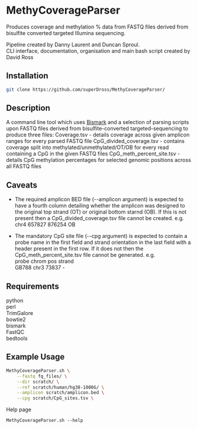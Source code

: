 # MethyCoverageParser
Produces coverage and methylation % data from FASTQ files derived from bisulfite converted targeted Illumina sequencing.

Pipeline created by Danny Laurent and Duncan Sproul. <br />
CLI interface, documentation, organisation and main bash script created by David Ross

## Installation
```bash
git clone https://github.com/superDross/MethyCoverageParser/
```

## Description
A command line tool which uses [Bismark](https://www.bioinformatics.babraham.ac.uk/projects/bismark/) and a selection of parsing scripts upon FASTQ files derived from bisulfite-converted targeted-sequencing to produce three files:
Coverage.tsv - details coverage across given amplicon ranges for every parsed FASTQ file 
CpG_divided_coverage.tsv - contains coverage split into methylated/unmethylated/OT/OB for every read containing a CpG in the given FASTQ files 
CpG_meth_percent_site.tsv - details CpG methylation percentages for selected genomic positions across all FASTQ files 

## Caveats
- The required amplicon BED file (--amplicon argument) is expected to have a fourth column detailing whether the amplicon was designed to the original top strand (OT) or original bottom starnd (OB). If this is not present then a CpG_divided_coverage.tsv file cannot be created. e.g. <br />
       chr4 657827  876254  OB

- The mandatory CpG site file (--cpg argument) is expected to contain a probe name in the first field and strand orientation in the last field with a header present in the first row. If it does not then the CpG_meth_percent_site.tsv file cannot be generated. e.g. <br />
        probe chrom pos strand <br />
        GB788 chr3  73837 -

## Requirements
python <br />
perl <br />
TrimGalore <br />
bowtie2 <br />
bismark <br />
FastQC <br />
bedtools

## Example Usage
```bash
MethyCoverageParser.sh \
	--fastq fq_files/ \
	--dir scratch/ \
	--ref scratch/human/hg38-1000G/ \
	--amplicon scratch/amplicon.bed \
	--cpg scratch/CpG_sites.tsv \
```
Help page
```
MethyCoverageParser.sh --help
```

